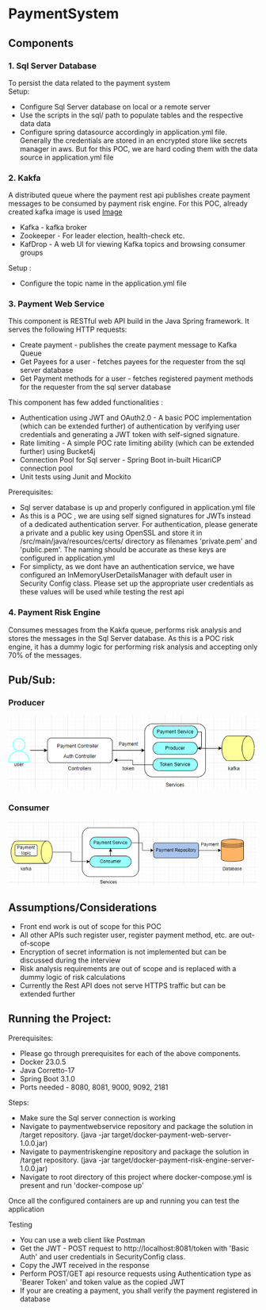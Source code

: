 # PaymentSystem

## Components
### 1. Sql Server Database
To persist the data related to the payment system  
Setup:
* Configure Sql Server database on local or a remote server
* Use the scripts in the sql/ path to populate tables and the respective data data
* Configure spring datasource accordingly in application.yml file. Generally the credentials are stored in an encrypted store like secrets manager in aws. But for this POC, we are hard coding them with the data source in application.yml file

### 2. Kakfa  
A distributed queue where the payment rest api publishes create payment messages to be consumed by payment risk engine. For this POC, already created kafka image is used [Image](https://hub.docker.com/r/obsidiandynamics/kafka)
* Kafka - kafka broker
* Zookeeper - For leader election, health-check etc.
* KafDrop - A web UI for viewing Kafka topics and browsing consumer groups

Setup :  
* Configure the topic name in the application.yml file

### 3. Payment Web Service
This component is RESTful web API build in the Java Spring framework. It serves the following HTTP requests:  
 * Create payment  - publishes the create payment message to Kafka Queue
 * Get Payees for a user - fetches payees for the requester from the sql server database
 * Get Payment methods for a user -  fetches registered payment methods for the requester from the sql server database

This component has few added functionalities :
* Authentication using JWT and OAuth2.0 - A basic POC implementation (which can be extended further) of authentication by verifying user credentials and generating a JWT token with self-signed signature.
* Rate limiting - A simple POC rate limiting ability (which can be extended further) using Bucket4j
* Connection Pool for Sql server - Spring Boot in-built HicariCP connection pool
* Unit tests using Junit and Mockito  

Prerequisites:
* Sql server database is up and properly configured in application.yml file
* As this is a POC , we are using self signed signatures for JWTs instead of a dedicated authentication server. For authentication, please generate a private and a public key using OpenSSL and store it in /src/main/java/resources/certs/ directory as filenames 'private.pem' and 'public.pem'. The naming should be accurate as these keys are configured in application.yml  
* For simplicty, as we dont have an authentication service, we have configured an InMemoryUserDetailsManager with default user in Security Config class. Please set up the appropriate user credentials as these values will be used while testing the rest api

### 4. Payment Risk Engine
Consumes messages from the Kakfa queue, performs risk analysis and stores the messages in the Sql Server database. As this is a POC risk engine, it has a dummy logic for performing risk analysis and accepting only 70% of the messages.

## Pub/Sub:   
### Producer
![alt text](/images/producer.png)
### Consumer
![alt text](/images/consumer.png)

## Assumptions/Considerations
* Front end work is out of scope for this POC
* All other APIs such register user, register payment method, etc. are out-of-scope
* Encryption of secret information is not implemented but can be discussed during the interview
* Risk analysis requirements are out of scope and is replaced with a dummy logic of risk calculations
* Currently the Rest API does not serve HTTPS traffic but can be extended further

## Running the Project:

Prerequisites:
* Please go through prerequisites for each of the above components.
* Docker 23.0.5
* Java Corretto-17
* Spring Boot 3.1.0
* Ports needed - 8080, 8081, 9000, 9092, 2181

Steps:  
* Make sure the Sql server connection is working
* Navigate to paymentwebservice repository and package the solution in /target repository. (java -jar target/docker-payment-web-server-1.0.0.jar)
* Navigate to paymentriskengine repository and package the solution in /target repository. (java -jar target/docker-payment-risk-engine-server-1.0.0.jar)
* Navigate to root directory of this project where docker-compose.yml is present and run 'docker-compose up'  

Once all the configured containers are up and running you can test the application  

Testing
* You can use a web client like Postman
* Get the JWT - POST request to http://localhost:8081/token with 'Basic Auth' and user credentials in SecurityConfig class.
* Copy the JWT received in the response
* Perform POST/GET api resource requests using Authentication type as 'Bearer Token' and token value as the copied JWT
* If your are creating a payment, you shall verify the payment registered in database




